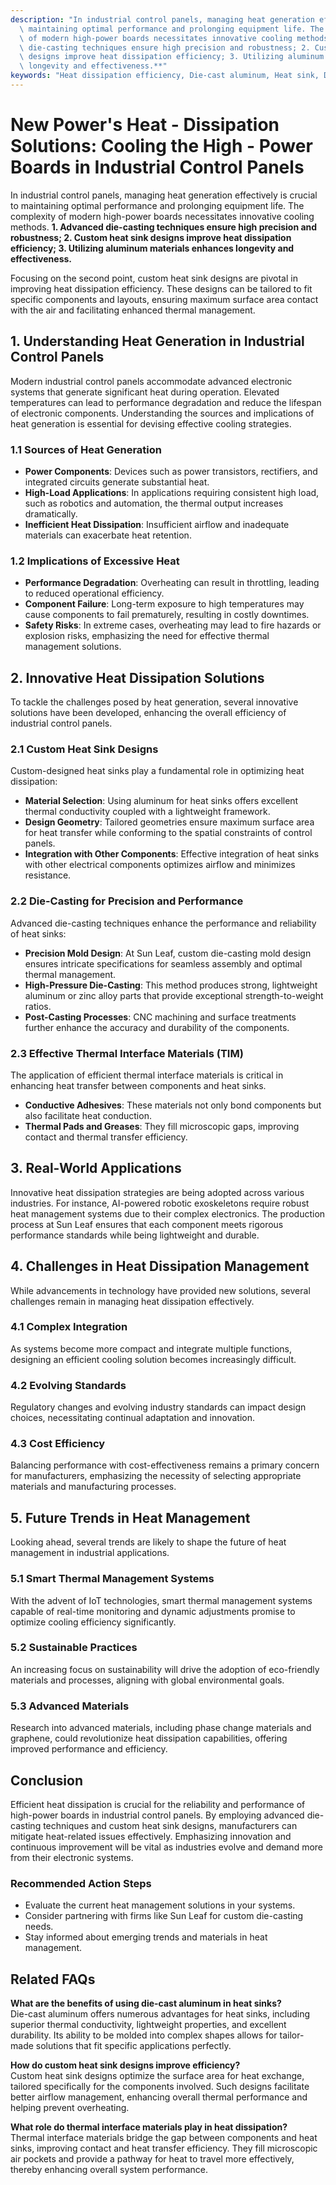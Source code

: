 ```yaml
---
description: "In industrial control panels, managing heat generation effectively is crucial to\
  \ maintaining optimal performance and prolonging equipment life. The complexity\
  \ of modern high-power boards necessitates innovative cooling methods. **1. Advanced\
  \ die-casting techniques ensure high precision and robustness; 2. Custom heat sink\
  \ designs improve heat dissipation efficiency; 3. Utilizing aluminum materials enhances\
  \ longevity and effectiveness.**"
keywords: "Heat dissipation efficiency, Die-cast aluminum, Heat sink, Die casting process"
---
```

# New Power's Heat - Dissipation Solutions: Cooling the High - Power Boards in Industrial Control Panels

In industrial control panels, managing heat generation effectively is crucial to maintaining optimal performance and prolonging equipment life. The complexity of modern high-power boards necessitates innovative cooling methods. **1. Advanced die-casting techniques ensure high precision and robustness; 2. Custom heat sink designs improve heat dissipation efficiency; 3. Utilizing aluminum materials enhances longevity and effectiveness.**

Focusing on the second point, custom heat sink designs are pivotal in improving heat dissipation efficiency. These designs can be tailored to fit specific components and layouts, ensuring maximum surface area contact with the air and facilitating enhanced thermal management. 

## 1. Understanding Heat Generation in Industrial Control Panels

Modern industrial control panels accommodate advanced electronic systems that generate significant heat during operation. Elevated temperatures can lead to performance degradation and reduce the lifespan of electronic components. Understanding the sources and implications of heat generation is essential for devising effective cooling strategies.

### 1.1 Sources of Heat Generation

- **Power Components**: Devices such as power transistors, rectifiers, and integrated circuits generate substantial heat.
- **High-Load Applications**: In applications requiring consistent high load, such as robotics and automation, the thermal output increases dramatically.
- **Inefficient Heat Dissipation**: Insufficient airflow and inadequate materials can exacerbate heat retention.

### 1.2 Implications of Excessive Heat

- **Performance Degradation**: Overheating can result in throttling, leading to reduced operational efficiency.
- **Component Failure**: Long-term exposure to high temperatures may cause components to fail prematurely, resulting in costly downtimes.
- **Safety Risks**: In extreme cases, overheating may lead to fire hazards or explosion risks, emphasizing the need for effective thermal management solutions.

## 2. Innovative Heat Dissipation Solutions

To tackle the challenges posed by heat generation, several innovative solutions have been developed, enhancing the overall efficiency of industrial control panels. 

### 2.1 Custom Heat Sink Designs

Custom-designed heat sinks play a fundamental role in optimizing heat dissipation:

- **Material Selection**: Using aluminum for heat sinks offers excellent thermal conductivity coupled with a lightweight framework.
- **Design Geometry**: Tailored geometries ensure maximum surface area for heat transfer while conforming to the spatial constraints of control panels.
- **Integration with Other Components**: Effective integration of heat sinks with other electrical components optimizes airflow and minimizes resistance.

### 2.2 Die-Casting for Precision and Performance

Advanced die-casting techniques enhance the performance and reliability of heat sinks:

- **Precision Mold Design**: At Sun Leaf, custom die-casting mold design ensures intricate specifications for seamless assembly and optimal thermal management.
- **High-Pressure Die-Casting**: This method produces strong, lightweight aluminum or zinc alloy parts that provide exceptional strength-to-weight ratios.
- **Post-Casting Processes**: CNC machining and surface treatments further enhance the accuracy and durability of the components.

### 2.3 Effective Thermal Interface Materials (TIM)

The application of efficient thermal interface materials is critical in enhancing heat transfer between components and heat sinks.

- **Conductive Adhesives**: These materials not only bond components but also facilitate heat conduction.
- **Thermal Pads and Greases**: They fill microscopic gaps, improving contact and thermal transfer efficiency.

## 3. Real-World Applications

Innovative heat dissipation strategies are being adopted across various industries. For instance, AI-powered robotic exoskeletons require robust heat management systems due to their complex electronics. The production process at Sun Leaf ensures that each component meets rigorous performance standards while being lightweight and durable.

## 4. Challenges in Heat Dissipation Management

While advancements in technology have provided new solutions, several challenges remain in managing heat dissipation effectively.

### 4.1 Complex Integration

As systems become more compact and integrate multiple functions, designing an efficient cooling solution becomes increasingly difficult. 

### 4.2 Evolving Standards

Regulatory changes and evolving industry standards can impact design choices, necessitating continual adaptation and innovation.

### 4.3 Cost Efficiency

Balancing performance with cost-effectiveness remains a primary concern for manufacturers, emphasizing the necessity of selecting appropriate materials and manufacturing processes.

## 5. Future Trends in Heat Management

Looking ahead, several trends are likely to shape the future of heat management in industrial applications.

### 5.1 Smart Thermal Management Systems

With the advent of IoT technologies, smart thermal management systems capable of real-time monitoring and dynamic adjustments promise to optimize cooling efficiency significantly.

### 5.2 Sustainable Practices

An increasing focus on sustainability will drive the adoption of eco-friendly materials and processes, aligning with global environmental goals.

### 5.3 Advanced Materials

Research into advanced materials, including phase change materials and graphene, could revolutionize heat dissipation capabilities, offering improved performance and efficiency.

## Conclusion

Efficient heat dissipation is crucial for the reliability and performance of high-power boards in industrial control panels. By employing advanced die-casting techniques and custom heat sink designs, manufacturers can mitigate heat-related issues effectively. Emphasizing innovation and continuous improvement will be vital as industries evolve and demand more from their electronic systems.

### Recommended Action Steps

- Evaluate the current heat management solutions in your systems.
- Consider partnering with firms like Sun Leaf for custom die-casting needs.
- Stay informed about emerging trends and materials in heat management.

## Related FAQs

**What are the benefits of using die-cast aluminum in heat sinks?**  
Die-cast aluminum offers numerous advantages for heat sinks, including superior thermal conductivity, lightweight properties, and excellent durability. Its ability to be molded into complex shapes allows for tailor-made solutions that fit specific applications perfectly.

**How do custom heat sink designs improve efficiency?**  
Custom heat sink designs optimize the surface area for heat exchange, tailored specifically for the components involved. Such designs facilitate better airflow management, enhancing overall thermal performance and helping prevent overheating.

**What role do thermal interface materials play in heat dissipation?**  
Thermal interface materials bridge the gap between components and heat sinks, improving contact and heat transfer efficiency. They fill microscopic air pockets and provide a pathway for heat to travel more effectively, thereby enhancing overall system performance.

